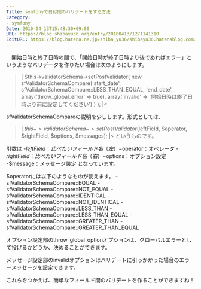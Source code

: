 ```yaml
---
Title: symfonyで日付間のバリデートをする方法
Category:
- symfony
Date: 2010-04-13T15:48:30+09:00
URL: https://blog.shibayu36.org/entry/20100413/1271141310
EditURL: https://blog.hatena.ne.jp/shiba_yu36/shibayu36.hatenablog.com/atom/entry/12704591929888039228
---
```


　開始日時と終了日時の間で、「開始日時が終了日時より後であればエラー」というようなバリデータを作りたい場合は次のようにします。
>|
$this->validatorSchema->setPostValidator(
      new sfValidatorSchemaCompare('start_date', sfValidatorSchemaCompare::LESS_THAN_EQUAL, 'end_date',
        array('throw_global_error' => true),
        array('invalid' => '開始日時は終了日時より前に設定してください')
      )
    );
|<

sfValidatorSchemaCompareの説明を少しします。形式としては、
>|
$this->validatorSchema->setPostValidator($leftField, $operator, $rightField, $options, $messages);
|<
というものです。


引数は
-$leftField：比べたいフィールド名（左）
-$operator：オペレータ
-$rightField：比べたいフィールド名（右）
-$options：オプション設定
-$message：メッセージ設定
となっています。


$operatorには以下のようなものが使えます。
-sfValidatorSchemaCompare::EQUAL
-sfValidatorSchemaCompare::NOT_EQUAL
-sfValidatorSchemaCompare::IDENTICAL
-sfValidatorSchemaCompare::NOT_IDENTICAL
-sfValidatorSchemaCompare::LESS_THAN
-sfValidatorSchemaCompare::LESS_THAN_EQUAL
-sfValidatorSchemaCompare::GREATER_THAN
-sfValidatorSchemaCompare::GREATER_THAN_EQUAL 


オプション設定部のthrow_global_optionオプションは、グローバルエラーとして投げるかどうか、決めることができます。


メッセージ設定部のinvalidオプションはバリデートに引っかかった場合のエラーメッセージを設定できます。


これらをつかえば、簡単なフィールド間のバリデートを作ることができますね！
